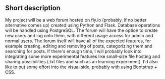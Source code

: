 ## Short description

My project will be a web forum hosted on fly.io (probably, if no better alternative comes up) created using Python and Flask. Database operations will be handled using PostgreSQL.
The forum will have the option to create new users and log onto them, with different usage access for admin and normal users. 
The forum itself will have all of the expected features, for example creating, editing and removing of posts, categorizing them and searching for posts.
If there's enough time, I will probably look into integrating some more experimental features like small-size file hosting and sharing possibilities (.txt files and such as an learning experiment). I'd also like to put some effort into the visual side, probably with using Bootstrap + CSS.